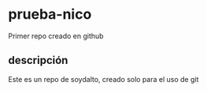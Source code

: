 # prueba-nico
Primer repo creado en github

## descripción
Este es un repo de soydalto, creado solo para el uso de git
